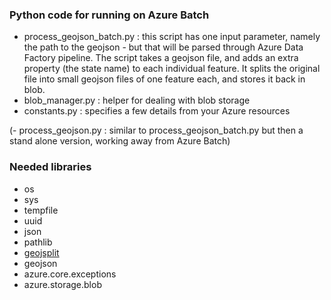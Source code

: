 ### Python code for running on Azure Batch

- process_geojson_batch.py : this script has one input parameter, namely the path to the geojson - but that will be parsed through Azure Data Factory pipeline. The script takes a geojson file, and adds an extra property (the state name) to each individual feature. It splits the original file into small geojson files of one feature each, and stores it back in blob.
- blob_manager.py : helper for dealing with blob storage
- constants.py : specifies a few details from your Azure resources

(- process_geojson.py : similar to process_geojson_batch.py but then a stand alone version, working away from Azure Batch)

### Needed libraries
- os
- sys
- tempfile
- uuid
- json
- pathlib
- [geojsplit](https://pypi.org/project/geojsplit/)
- geojson
- azure.core.exceptions
- azure.storage.blob
